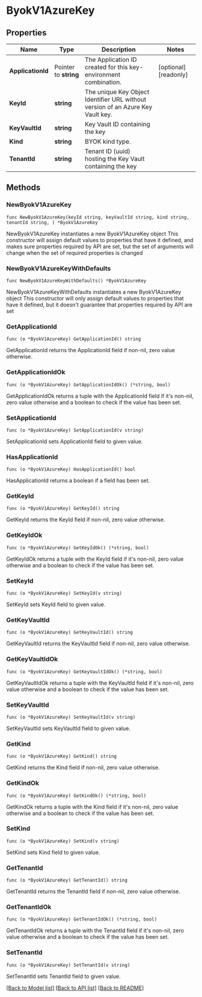# ByokV1AzureKey

## Properties

Name | Type | Description | Notes
------------ | ------------- | ------------- | -------------
**ApplicationId** | Pointer to **string** | The Application ID created for this key-environment combination.  | [optional] [readonly] 
**KeyId** | **string** | The unique Key Object Identifier URL without version of an Azure Key Vault key.  | 
**KeyVaultId** | **string** | Key Vault ID containing the key  | 
**Kind** | **string** | BYOK kind type.  | 
**TenantId** | **string** | Tenant ID (uuid) hosting the Key Vault containing the key  | 

## Methods

### NewByokV1AzureKey

`func NewByokV1AzureKey(keyId string, keyVaultId string, kind string, tenantId string, ) *ByokV1AzureKey`

NewByokV1AzureKey instantiates a new ByokV1AzureKey object
This constructor will assign default values to properties that have it defined,
and makes sure properties required by API are set, but the set of arguments
will change when the set of required properties is changed

### NewByokV1AzureKeyWithDefaults

`func NewByokV1AzureKeyWithDefaults() *ByokV1AzureKey`

NewByokV1AzureKeyWithDefaults instantiates a new ByokV1AzureKey object
This constructor will only assign default values to properties that have it defined,
but it doesn't guarantee that properties required by API are set

### GetApplicationId

`func (o *ByokV1AzureKey) GetApplicationId() string`

GetApplicationId returns the ApplicationId field if non-nil, zero value otherwise.

### GetApplicationIdOk

`func (o *ByokV1AzureKey) GetApplicationIdOk() (*string, bool)`

GetApplicationIdOk returns a tuple with the ApplicationId field if it's non-nil, zero value otherwise
and a boolean to check if the value has been set.

### SetApplicationId

`func (o *ByokV1AzureKey) SetApplicationId(v string)`

SetApplicationId sets ApplicationId field to given value.

### HasApplicationId

`func (o *ByokV1AzureKey) HasApplicationId() bool`

HasApplicationId returns a boolean if a field has been set.

### GetKeyId

`func (o *ByokV1AzureKey) GetKeyId() string`

GetKeyId returns the KeyId field if non-nil, zero value otherwise.

### GetKeyIdOk

`func (o *ByokV1AzureKey) GetKeyIdOk() (*string, bool)`

GetKeyIdOk returns a tuple with the KeyId field if it's non-nil, zero value otherwise
and a boolean to check if the value has been set.

### SetKeyId

`func (o *ByokV1AzureKey) SetKeyId(v string)`

SetKeyId sets KeyId field to given value.


### GetKeyVaultId

`func (o *ByokV1AzureKey) GetKeyVaultId() string`

GetKeyVaultId returns the KeyVaultId field if non-nil, zero value otherwise.

### GetKeyVaultIdOk

`func (o *ByokV1AzureKey) GetKeyVaultIdOk() (*string, bool)`

GetKeyVaultIdOk returns a tuple with the KeyVaultId field if it's non-nil, zero value otherwise
and a boolean to check if the value has been set.

### SetKeyVaultId

`func (o *ByokV1AzureKey) SetKeyVaultId(v string)`

SetKeyVaultId sets KeyVaultId field to given value.


### GetKind

`func (o *ByokV1AzureKey) GetKind() string`

GetKind returns the Kind field if non-nil, zero value otherwise.

### GetKindOk

`func (o *ByokV1AzureKey) GetKindOk() (*string, bool)`

GetKindOk returns a tuple with the Kind field if it's non-nil, zero value otherwise
and a boolean to check if the value has been set.

### SetKind

`func (o *ByokV1AzureKey) SetKind(v string)`

SetKind sets Kind field to given value.


### GetTenantId

`func (o *ByokV1AzureKey) GetTenantId() string`

GetTenantId returns the TenantId field if non-nil, zero value otherwise.

### GetTenantIdOk

`func (o *ByokV1AzureKey) GetTenantIdOk() (*string, bool)`

GetTenantIdOk returns a tuple with the TenantId field if it's non-nil, zero value otherwise
and a boolean to check if the value has been set.

### SetTenantId

`func (o *ByokV1AzureKey) SetTenantId(v string)`

SetTenantId sets TenantId field to given value.



[[Back to Model list]](../README.md#documentation-for-models) [[Back to API list]](../README.md#documentation-for-api-endpoints) [[Back to README]](../README.md)


